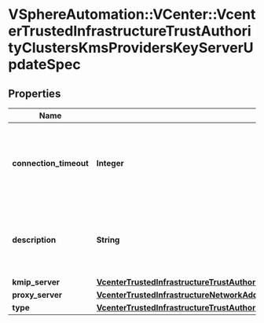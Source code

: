 # VSphereAutomation::VCenter::VcenterTrustedInfrastructureTrustAuthorityClustersKmsProvidersKeyServerUpdateSpec

## Properties
Name | Type | Description | Notes
------------ | ------------- | ------------- | -------------
**connection_timeout** | **Integer** | Connection timeout in seconds.    If unset, connection timeout will remain unchanged. | [optional] 
**description** | **String** | Description of the key server.    If unset, description will remain unchanged. | [optional] 
**kmip_server** | [**VcenterTrustedInfrastructureTrustAuthorityClustersKmsProvidersKmipServerUpdateSpec**](VcenterTrustedInfrastructureTrustAuthorityClustersKmsProvidersKmipServerUpdateSpec.md) |  | [optional] 
**proxy_server** | [**VcenterTrustedInfrastructureNetworkAddress**](VcenterTrustedInfrastructureNetworkAddress.md) |  | [optional] 
**type** | [**VcenterTrustedInfrastructureTrustAuthorityClustersKmsProvidersKeyServerUpdateSpecType**](VcenterTrustedInfrastructureTrustAuthorityClustersKmsProvidersKeyServerUpdateSpecType.md) |  | [optional] 


